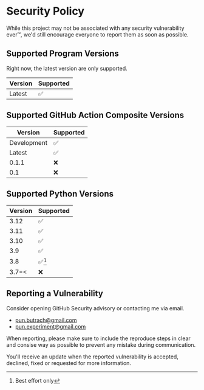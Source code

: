 # Security Policy

While this project may not be associated with any
security vulnerability ever:tm:, we'd still encourage everyone
to report them as soon as possible.

## Supported Program Versions

Right now, the latest version are only supported.

| Version | Supported          |
| ------- | ------------------ |
| Latest  | :white_check_mark: |

## Supported GitHub Action Composite Versions

| Version     | Supported          |
| ----------- | ------------------ |
| Development | :white_check_mark: |
| Latest      | :white_check_mark: |
| 0.1.1       | :x:                |
| 0.1         | :x:                |

## Supported Python Versions

| Version | Supported              |
| ------- | ---------------------- |
| 3.12    | :white_check_mark:     |
| 3.11    | :white_check_mark:     |
| 3.10    | :white_check_mark:     |
| 3.9     | :white_check_mark:     |
| 3.8     | :white_check_mark:[^1] |
| 3.7=<   | :x:                    |

## Reporting a Vulnerability

Consider opening GitHub Security advisory or contacting me via email.

- pun.butrach@gmail.com
- pun.experiment@gmail.com

When reporting, please make sure to include
the reproduce steps in clear and consise way as possible
to prevent any mistake during communication.

You'll receive an update when the reported vulnerability is
accepted, declined, fixed or requested for more information.

[^1]: Best effort only
